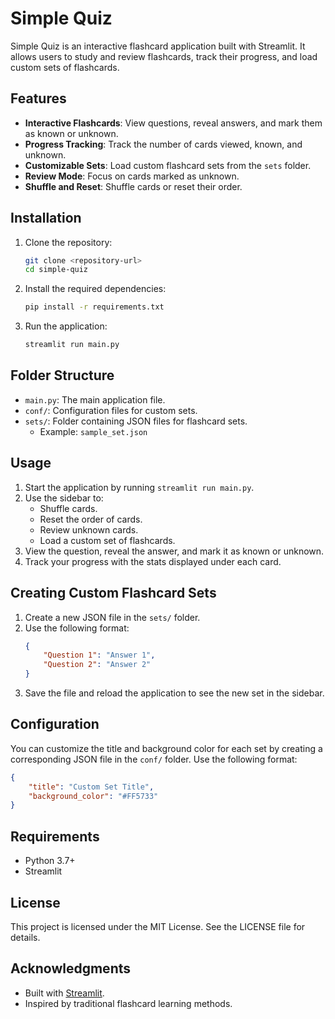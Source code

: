 # Simple Quiz

Simple Quiz is an interactive flashcard application built with Streamlit. It allows users to study and review flashcards, track their progress, and load custom sets of flashcards.

## Features

- **Interactive Flashcards**: View questions, reveal answers, and mark them as known or unknown.
- **Progress Tracking**: Track the number of cards viewed, known, and unknown.
- **Customizable Sets**: Load custom flashcard sets from the `sets` folder.
- **Review Mode**: Focus on cards marked as unknown.
- **Shuffle and Reset**: Shuffle cards or reset their order.

## Installation

1. Clone the repository:
   ```bash
   git clone <repository-url>
   cd simple-quiz
   ```

2. Install the required dependencies:
   ```bash
   pip install -r requirements.txt
   ```

3. Run the application:
   ```bash
   streamlit run main.py
   ```

## Folder Structure

- `main.py`: The main application file.
- `conf/`: Configuration files for custom sets.
- `sets/`: Folder containing JSON files for flashcard sets.
  - Example: `sample_set.json`

## Usage

1. Start the application by running `streamlit run main.py`.
2. Use the sidebar to:
   - Shuffle cards.
   - Reset the order of cards.
   - Review unknown cards.
   - Load a custom set of flashcards.
3. View the question, reveal the answer, and mark it as known or unknown.
4. Track your progress with the stats displayed under each card.

## Creating Custom Flashcard Sets

1. Create a new JSON file in the `sets/` folder.
2. Use the following format:
   ```json
   {
       "Question 1": "Answer 1",
       "Question 2": "Answer 2"
   }
   ```
3. Save the file and reload the application to see the new set in the sidebar.

## Configuration

You can customize the title and background color for each set by creating a corresponding JSON file in the `conf/` folder. Use the following format:

```json
{
    "title": "Custom Set Title",
    "background_color": "#FF5733"
}
```

## Requirements

- Python 3.7+
- Streamlit

## License

This project is licensed under the MIT License. See the LICENSE file for details.

## Acknowledgments

- Built with [Streamlit](https://streamlit.io/).
- Inspired by traditional flashcard learning methods.